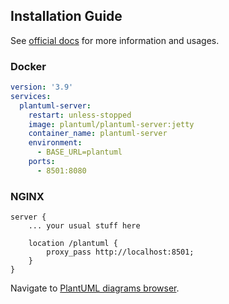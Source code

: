 ## Installation Guide

See [official docs](https://plantuml.com/sequence-diagram) for more information and usages.


### Docker

```yaml
version: '3.9'
services:
  plantuml-server:
    restart: unless-stopped
    image: plantuml/plantuml-server:jetty
    container_name: plantuml-server
    environment:
      - BASE_URL=plantuml
    ports:
      - 8501:8080
```



### NGINX

```
server {
    ... your usual stuff here

    location /plantuml {
        proxy_pass http://localhost:8501;
    }
}
```



Navigate to [PlantUML diagrams browser](/plantuml).
